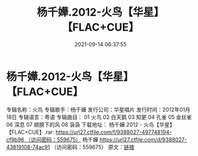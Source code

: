 ﻿---
title: 杨千嬅.2012-火鸟【华星】【FLAC+CUE】
date: 2021-09-14 06:37:55
categories: APE、FLAC、MP3
tags: 华语中文
---
# 杨千嬅.2012-火鸟【华星】【FLAC+CUE】

专辑名称：火鸟
专辑歌手：杨千嬅
发行公司：华星唱片
发行时间：2012年01月18日
专辑语言：粤语
专辑曲目：
01
火鸟
02
白天鹅
03
知更
04
孔雀
05
金丝雀
06
深息
07
翅膀下的风
08 袅袅
下载地址：
杨千嬅.2012 - 火鸟【华星】【FLAC+CUE】.rar: https://url27.ctfile.com/f/9388027-497748194-cf9b96 （访问密码：559675）
杨千嬅
https://url27.ctfile.com/d/9388027-43819108-74ac91
（访问密码：559675）
原文：[链接](https://blog.sina.com.cn/s/blog_1647c7e7601030tx2.html)
